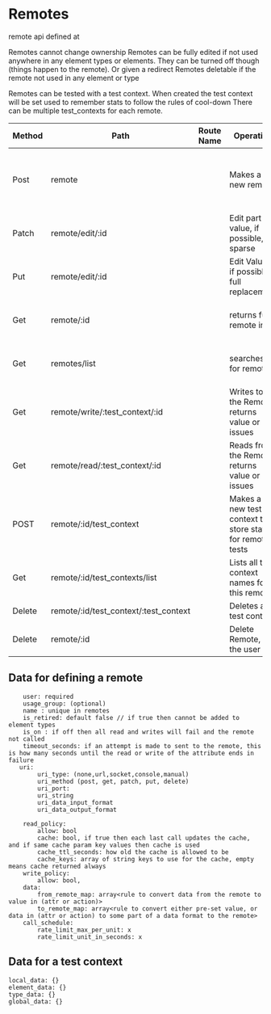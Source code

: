 # Remotes

remote api defined at


Remotes cannot change ownership
Remotes can be fully edited if not used anywhere in any element types or elements. They can be turned off though (things happen to the remote). Or given a redirect
Remotes deletable if the remote not used in any element or type

Remotes can be tested with a test context. When created the test context will be set used to remember stats to follow the rules of cool-down
There can be multiple test_contexts for each remote.




| Method | Path                                  | Route Name | Operation                                                | Args                                            |
|--------|---------------------------------------|------------|----------------------------------------------------------|-------------------------------------------------|
| Post   | remote                                |            | Makes a new remote                                       | Required name: optional states, required remote |
| Patch  | remote/edit/:id                       |            | Edit part of value, if possible, sparse                  | Any detail , sparse update                      |
| Put    | remote/edit/:id                       |            | Edit Value , if possible, full replacement               | All the values for the definition               |
| Get    | remote/:id                            |            | returns full remote info                                 | can pass in optional type and element           |
| Get    | remotes/list                          |            | searches for remotes                                     | iterator,can pass in filtering info             |
| Get    | remote/write/:test_context/:id        |            | Writes to the Remote, returns value or issues            | Runs using context created                      |
| Get    | remote/read/:test_context/:id         |            | Reads from the Remote, returns value or issues           | Runs using context created                      |
| POST   | remote/:id/test_context               |            | Makes a new test context to store state for remote tests | required name                                   |
| Get    | remote/:id/test_contexts/list         |            | Lists all test context names for this remote             | iterator                                        |
| Delete | remote/:id/test_context/:test_context |            | Deletes a test context                                   |                                                 |
| Delete | remote/:id                            |            | Delete Remote, if the user can                           |                                                 |


## Data for defining a remote


        user: required
        usage_group: (optional)
        name : unique in remotes
        is_retired: default false // if true then cannot be added to element types
        is_on : if off then all read and writes will fail and the remote not called
        timeout_seconds: if an attempt is made to sent to the remote, this is how many seconds until the read or write of the attribute ends in failure
       uri:
            uri_type: (none,url,socket,console,manual)
            uri_method (post, get, patch, put, delete)
            uri_port:
            uri_string 
            uri_data_input_format
            uri_data_output_format
                
        read_policy:
            allow: bool
            cache: bool, if true then each last call updates the cache, and if same cache param key values then cache is used
            cache_ttl_seconds: how old the cache is allowed to be
            cache_keys: array of string keys to use for the cache, empty means cache returned always
        write_policy:
            allow: bool,
        data:
            from_remote_map: array<rule to convert data from the remote to value in (attr or action)>
            to_remote_map: array<rule to convert either pre-set value, or data in (attr or action) to some part of a data format to the remote>
        call_schedule:
            rate_limit_max_per_unit: x
            rate_limit_unit_in_seconds: x
        

## Data for a test context

    local_data: {}
    element_data: {}
    type_data: {}
    global_data: {}
